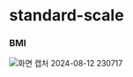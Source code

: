 # standard-scale

### BMI 

![화면 캡처 2024-08-12 230717](https://github.com/user-attachments/assets/58e0083f-82d8-4205-8606-bf0606890c95)
